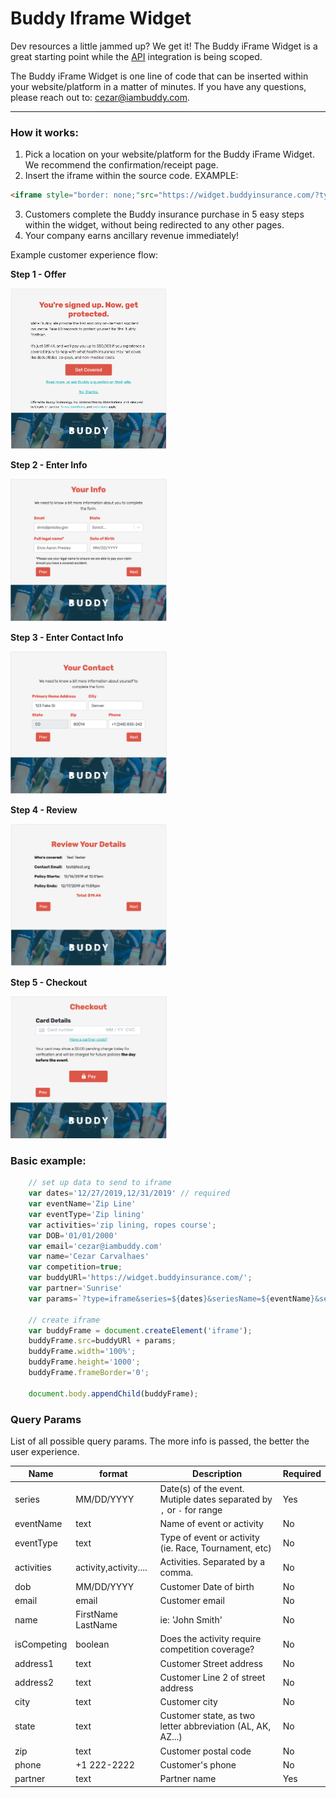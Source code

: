 # Buddy Iframe Widget

Dev resources a little jammed up? We get it! The Buddy iFrame Widget is a great starting point while the [API](https://buddyinsurance.com/api) integration is being scoped. 

The Buddy iFrame Widget is one line of code that can be inserted within your website/platform in a matter of minutes. If you have any questions, please reach out to: cezar@iambuddy.com.

---

### How it works:

1. Pick a location on your website/platform for the Buddy iFrame Widget. We recommend the confirmation/receipt page. 
2. Insert the iframe within the source code. EXAMPLE: 
```html
<iframe style="border: none;"src="https://widget.buddyinsurance.com/?type=iframe&series=12/07/2019-12/08/2019&seriesName=Buddy%20Race&seriesType=Race&isCompeting=true&parnter=sunrise" width="100%" height="1000" frameborder="0"></iframe>
```
3. Customers complete the Buddy insurance purchase in 5 easy steps within the widget, without being redirected to any other pages. 
4. Your company earns ancillary revenue immediately! 

Example customer experience flow:

<div>
    <p style="font-weight: 700;">Step 1 - Offer</p>
    <img src="./frame1.png" width="250"/>
</div>

<div>
    <p style="font-weight: 700;">Step 2 - Enter Info</p>
    <img src="./frame2.png" width="250"/>
</div>

<div>
    <p style="font-weight: 700;">Step 3 - Enter Contact Info</p>
    <img src="./frame3.png" width="250"/>
</div>

<div>
    <p style="font-weight: 700;">Step 4 - Review</p>
    <img src="./frame4.png" width="250"/>
</div>

<div>
    <p style="font-weight: 700;">Step 5 - Checkout</p>
    <img src="./frame5.png" width="250"/>
</div>

### Basic example:

```javascript
    // set up data to send to iframe
    var dates='12/27/2019,12/31/2019' // required
    var eventName='Zip Line'
    var eventType='Zip lining'
    var activities='zip lining, ropes course';
    var DOB='01/01/2000'
    var email='cezar@iambuddy.com'
    var name='Cezar Carvalhaes'
    var competition=true;
    var buddyURl='https://widget.buddyinsurance.com/';
    var partner='Sunrise'
    var params=`?type=iframe&series=${dates}&seriesName=${eventName}&seriesType=${eventType}&isCompeting=${competition}&dob=${DOB}&activities=${activities}&name=${name}&email=${email}&partner=${partner}`
    
    // create iframe
    var buddyFrame = document.createElement('iframe');
    buddyFrame.src=buddyURl + params;
    buddyFrame.width='100%';
    buddyFrame.height='1000';
    buddyFrame.frameBorder='0';

    document.body.appendChild(buddyFrame);
```

### Query Params
List of all possible query params. The more info is passed, the better the user experience.

| Name | format | Description | Required |
| --- | ---| --- | ---|
| series | MM/DD/YYYY | Date(s) of the event. Mutiple dates separated by `,` or `-` for range | Yes |
| eventName | text | Name of event or activity | No |
| eventType | text | Type of event or activity (ie. Race, Tournament, etc) | No |
| activities | activity,activity.... | Activities. Separated by a comma. | No |
| dob | MM/DD/YYYY | Customer Date of birth | No |
| email | email | Customer email | No |
| name | FirstName LastName | ie: 'John Smith' | No |
| isCompeting | boolean | Does the activity require competition coverage? | No |
| address1 | text | Customer Street address | No |
| address2 | text | Customer Line 2 of street address | No |
| city | text | Customer city | No |
| state | text | Customer state, as two letter abbreviation (AL, AK, AZ...) | No |
| zip | text | Customer postal code | No |
| phone | +1 222-2222 | Customer's phone | No |
| partner | text | Partner name | Yes |
